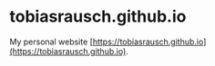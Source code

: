 tobiasrausch.github.io
======================

My personal website [https://tobiasrausch.github.io](https://tobiasrausch.github.io).
